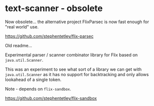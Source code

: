 # text-scanner - obsolete

Now obsolete... the alternative project FlixParsec is now fast enough for "real world" use.

https://github.com/stephentetley/flix-parsec

Old readme...

Experimental parser / scanner combinator library for Flix based on `java.util.Scanner`.

This was an experiment to see what sort of a library we can get with `java.util.Scanner` as it
has no support for backtracking and only allows lookahead of a single token.

Note - depends on `flix-sandbox`.

https://github.com/stephentetley/flix-sandbox
